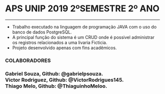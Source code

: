<h1> APS UNIP 2019 2ºSEMESTRE 2º ANO  </h1>
<HR>

- Trabalho executado na linguagem de programação JAVA com o uso do banco de dados PostgreSQL.
- A principal função do sistema é um CRUD onde é possivel administrar os registros relacionados a uma livaria Ficticia. 
- Projeto desenvolvido apenas com fins acadêmicos.

 <h3> COLABORADORES <H3> 
 <span>  Gabriel Souza, Github: @gabrielpsouza. </span> <br/>
 <span> Victor Rodriguez, Github: @VictorRodrigues145. </span> <br/>
 <span> Thiago Melo, Github: @ThiaguinhoMeloo. </span> <br/>
